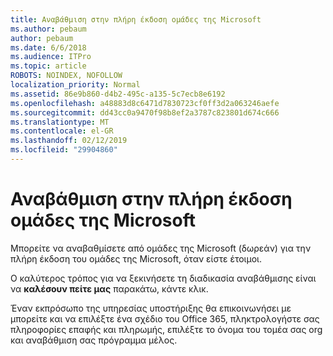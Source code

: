 ```yaml
---
title: Αναβάθμιση στην πλήρη έκδοση ομάδες της Microsoft
ms.author: pebaum
author: pebaum
ms.date: 6/6/2018
ms.audience: ITPro
ms.topic: article
ROBOTS: NOINDEX, NOFOLLOW
localization_priority: Normal
ms.assetid: 86e9b860-d4b2-495c-a135-5c7ecb8e6192
ms.openlocfilehash: a48883d8c6471d7830723cf0ff3d2a063246aefe
ms.sourcegitcommit: dd43cc0a9470f98b8ef2a3787c823801d674c666
ms.translationtype: MT
ms.contentlocale: el-GR
ms.lasthandoff: 02/12/2019
ms.locfileid: "29904860"
---
```

# <a name="upgrade-to-the-full-version-of-microsoft-teams"></a>Αναβάθμιση στην πλήρη έκδοση ομάδες της Microsoft

Μπορείτε να αναβαθμίσετε από ομάδες της Microsoft (δωρεάν) για την πλήρη έκδοση του ομάδες της Microsoft, όταν είστε έτοιμοι.
  
Ο καλύτερος τρόπος για να ξεκινήσετε τη διαδικασία αναβάθμισης είναι να **καλέσουν πείτε μας** παρακάτω, κάντε κλικ. 
  
Έναν εκπρόσωπο της υπηρεσίας υποστήριξης θα επικοινωνήσει με μπορείτε και να επιλέξτε ένα σχέδιο του Office 365, πληκτρολογήστε σας πληροφορίες επαφής και πληρωμής, επιλέξτε το όνομα του τομέα σας org και αναβάθμιση σας πρόγραμμα μέλος.
  

